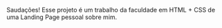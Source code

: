 Saudações! Esse projeto é um trabalho da faculdade em HTML + CSS de uma Landing Page pessoal sobre mim.
